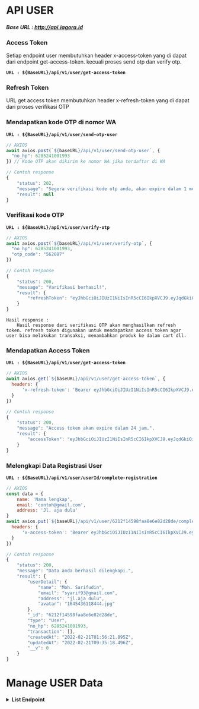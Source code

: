 # **API USER**

#### ***Base URL : http://api.iagora.id***

### Access Token

Setiap endpoint user membutuhkan header x-access-token yang di dapat dari endpoint get-access-token. kecuali proses send otp dan verify otp.

**`URL : ${BaseURL}/api/v1/user/get-access-token`**

### Refresh Token

URL get access token membutuhkan header x-refresh-token yang di dapat dari proses verifikasi OTP

### Mendapatkan kode OTP di nomor WA
**`URL : ${BaseURL}/api/v1/user/send-otp-user`**
```js
// AXIOS
await axios.post(`${baseURL}/api/v1/user/send-otp-user`, {
  "no_hp": 6285241001993
}) // Kode OTP akan dikirim ke nomor WA jika terdaftar di WA

// Contoh response
{
    "status": 202,
    "message": "Segera verifikasi kode otp anda, akan expire dalam 1 menit",
    "result": null
}
```

### Verifikasi kode OTP
**`URL : ${BaseURL}/api/v1/user/verify-otp`**
```js
// AXIOS
await axios.post(`${baseURL}/api/v1/user/verify-otp`, {
  "no_hp": 6285241001993,
  "otp_code": "562087"
})

// Contoh response
{
    "status": 200,
    "message": "Varifikasi berhasil!",
    "result": {
        "refreshToken": "eyJhbGciOiJIUzI1NiIsInR5cCI6IkpXVCJ9.eyJqdGkiOiI2MjBhNDZlNTg1MDVmNzU1M2U4NTZmNDAiLCJub19ocCI6IjYyODIxMTYxMDQwMTYiLCJpc3MiOiJodHRwOi8vaWFnb3JhLmlkIiwiYXVkIjoiaHR0cDovL2lhZ29yYS5pZCIsImlhdCI6MTY0NTQzNTM2MCwiZXhwIjoxNjQ4MDI3MzYwfQ.mF3TkBQzQL6fgWJXCmt3HMK86EMn4maeSgL_HpfWgKw"
    }
}
```

```text
Hasil response : 
    Hasil response dari verifikasi OTP akan menghasilkan refresh token. refresh token digunakan untuk mendapatkan access token agar user bisa melakukan transaksi, menambahkan produk ke dalam cart dll.
```

### Mendapatkan Access Token
**`URL : ${BaseURL}/api/v1/user/get-access-token`**
```js
// AXIOS
await axios.get(`${baseURL}/api/v1/user/get-access-token`, {
  headers: {
      'x-refresh-token': 'Bearer eyJhbGciOiJIUzI1NiIsInR5cCI6IkpXVCJ9.eyJqdGkiOiI2MjBhNDZlNTg1MDVmNzU1M2U4NTZmNDAiLCJub19ocCI6IjYyODIxMTYxMDQwMTYiLCJpc3MiOiJodHRwOi8vaWFnb3JhLmlkIiwiYXVkIjoiaHR0cDovL2lhZ29yYS5pZCIsImlhdCI6MTY0NTQzNTM2MCwiZXhwIjoxNjQ4MDI3MzYwfQ.mF3TkBQzQL6fgWJXCmt3HMK86EMn4maeSgL_HpfWgKw'
  }
})

// Contoh response
{
    "status": 200,
    "message": "Access token akan expire dalam 24 jam.",
    "result": {
        "accessToken": "eyJhbGciOiJIUzI1NiIsInR5cCI6IkpXVCJ9.eyJqdGkiOiI2MjEyZjE0NTk4ZmFhOGU2ZTgyZDI4ZGUiLCJub19ocCI6NjI4MjExNjEwNDAxNiwiaXNzIjoiaHR0cDovL2xvY2FsaG9zdCIsImF1ZCI6Imh0dHA6Ly9sb2NhbGhvc3QiLCJpYXQiOjE2NDU0MzU4NDgsImV4cCI6MTY0NTUyMjI0OH0.yMha3e80dQDPlvw_2Ou6hA3XyNAcBjlZzEF_meo42l8"
    }
}
```

### Melengkapi Data Registrasi User
**`URL : ${BaseURL}/api/v1/user/userId/complete-registration`**
```js
// AXIOS
const data = {
    name: 'Nama lengkap',
    email: 'contoh@gmail.com',
    address: 'Jl. aja dulu'
}
await axios.put(`${baseURL}/api/v1/user/6212f14598faa8e6e82d28de/complete-registration`, data, {
  headers: {
      'x-access-token': 'Bearer eyJhbGciOiJIUzI1NiIsInR5cCI6IkpXVCJ9.eyJqdGkiOiI2MjEyZjE0NTk4ZmFhOGU2ZTgyZDI4ZGUiLCJub19ocCI6NjI4MjExNjEwNDAxNiwiaXNzIjoiaHR0cDovL2xvY2FsaG9zdCIsImF1ZCI6Imh0dHA6Ly9sb2NhbGhvc3QiLCJpYXQiOjE2NDU0MzU4NDgsImV4cCI6MTY0NTUyMjI0OH0.yMha3e80dQDPlvw_2Ou6hA3XyNAcBjlZzEF_meo42l8'
  }
})

// Contoh response
{
    "status": 200,
    "message": "Data anda berhasil dilengkapi.",
    "result": {
        "userDetail": {
            "name": "Moh. Sarifudin",
            "email": "syarif93@gmail.com",
            "address": "jl.aja dulu",
            "avatar": "1645436118444.jpg"
        },
        "_id": "6212f14598faa8e6e82d28de",
        "type": "User",
        "no_hp": 6285241001993,
        "transaction": [],
        "createdAt": "2022-02-21T01:56:21.895Z",
        "updatedAt": "2022-02-21T09:35:18.496Z",
        "__v": 0
    }
}
```

# Manage USER Data

**<details><summary>List Endpoint</summary>**
### **1. Get User Data**
Endpoint get user data membutuhkan header x-access-token yang di dapat dari endpoint get-access-token.

**`URL : ${BaseURL}/api/v1/user/get-data`**
```js
// AXIOS
await axios.get(`${baseURL}/api/v1/user/get-data`, {
  headers: {
      'x-access-token': 'Bearer eyJhbGciOiJIUzI1NiIsInR5cCI6IkpXVCJ9.eyJqdGkiOiI2MjEyZjE0NTk4ZmFhOGU2ZTgyZDI4ZGUiLCJub19ocCI6NjI4MjExNjEwNDAxNiwiaXNzIjoiaHR0cDovL2xvY2FsaG9zdCIsImF1ZCI6Imh0dHA6Ly9sb2NhbGhvc3QiLCJpYXQiOjE2NDU0MzU4NDgsImV4cCI6MTY0NTUyMjI0OH0.yMha3e80dQDPlvw_2Ou6hA3XyNAcBjlZzEF_meo42l8'
  }
})

// Contoh response
{
    "status": 200,
    "message": "Success!",
    "result": {
        "userDetail": {
            "name": "Syarif",
            "email": "test@test.com",
            "address": "jl."
        },
        "_id": "6218bb4d03faab15554bb78b",
        "type": "User",
        "no_hp": 6282116104016,
        "transaction": [],
        "createdAt": "2022-02-25T11:19:41.546Z",
        "updatedAt": "2022-02-25T11:20:15.707Z",
        "__v": 0
    }
}
```
### **2. Update User Data**
Endpoint update user data membutuhkan header x-access-token yang di dapat dari endpoint get-access-token.

**`URL : ${BaseURL}/api/v1/user/update-data`**
```js
// Body dari setiap endpoint bersifat opsional, bisa hanya satu data atau lebih
// Contohnya isi body hanya satu data :
const data = {
    name: "Moh. Sarifudin"
}
// Contoh dua data :
const data = {
    name: "Moh. Sarifudin",
    email: "test@test.com"
}
// Contoh upload avatar
const formData = new FormData()
formData.append('avatar', avatarImage)


// AXIOS
await axios.put(`${baseURL}/api/v1/user/update-data`, data | formData , {
  headers: {
      'x-access-token': 'Bearer eyJhbGciOiJIUzI1NiIsInR5cCI6IkpXVCJ9.eyJqdGkiOiI2MjEyZjE0NTk4ZmFhOGU2ZTgyZDI4ZGUiLCJub19ocCI6NjI4MjExNjEwNDAxNiwiaXNzIjoiaHR0cDovL2xvY2FsaG9zdCIsImF1ZCI6Imh0dHA6Ly9sb2NhbGhvc3QiLCJpYXQiOjE2NDU0MzU4NDgsImV4cCI6MTY0NTUyMjI0OH0.yMha3e80dQDPlvw_2Ou6hA3XyNAcBjlZzEF_meo42l8'
  }
})

// Contoh response
{
    "status": 200,
    "message": "Success!",
    "result": {
        "userDetail": {
            "name": "Moh. Sarifudin",
            "email": "syarif93@gmail.com",
            "address": "jl. aja dulu",
            "avatar": "1646098312627.jpg"
        },
        "_id": "6218bb4d03faab15554bb78b",
        "type": "User",
        "no_hp": 6282116104016,
        "transaction": [],
        "createdAt": "2022-02-25T11:19:41.546Z",
        "updatedAt": "2022-03-01T01:31:52.669Z",
        "__v": 0
    }
}
```

### **3. Add User Address**
Endpoint add user address membutuhkan header x-access-token yang di dapat dari endpoint get-access-token.

**`URL : ${BaseURL}/api/v1/user/add-address`**
```js

// Contoh data :
const data = {
    "recipientName": "Odie",
    "addressName": "Rumah Odie",
    "fullAddress": "Jalan Utama, nomor 23",
    "addressDetails": "Pagar hitam",
    "phoneNumber": "6282133555115",
    "latitude": 53.46,
    "longitude": -2.29
}

// AXIOS
await axios.put(`${baseURL}/api/v1/user/add-address`, data | formData , {
  headers: {
      'x-access-token': 'Bearer eyJhbGciOiJIUzI1NiIsInR5cCI6IkpXVCJ9.eyJqdGkiOiI2MjEyZjE0NTk4ZmFhOGU2ZTgyZDI4ZGUiLCJub19ocCI6NjI4MjExNjEwNDAxNiwiaXNzIjoiaHR0cDovL2xvY2FsaG9zdCIsImF1ZCI6Imh0dHA6Ly9sb2NhbGhvc3QiLCJpYXQiOjE2NDU0MzU4NDgsImV4cCI6MTY0NTUyMjI0OH0.yMha3e80dQDPlvw_2Ou6hA3XyNAcBjlZzEF_meo42l8'
  }
})

// Contoh response
{
    "status": 200,
    "message": "Success!",
    "result": {
        "userDetail": {
            "checkoutAddress": null,
            "name": "Harry Magguire2",
            "email": "harry2@emyu.com",
            "address": "City of Manchester",
            "avatar": "http://api.iagora.id/image/user/default.png",
            "addressHistories": [
                {
                    "recipientName": "Steven",
                    "addressName": "Rumah Steven",
                    "fullAddress": "Jalan Steven, nomor 23",
                    "addressDetails": "Pagar hitam",
                    "phoneNumber": "6282132351252332",
                    "latitude": 73.46,
                    "longitude": 202.29,
                    "_id": "627f1f76ac21db2373cb8fc0"
                },
                {
                    "recipientName": "Odie",
                    "addressName": "Rumah Odie",
                    "fullAddress": "Jalan Utama, nomor 23",
                    "addressDetails": "Pagar hitam",
                    "phoneNumber": "6282133555115",
                    "latitude": 53.46,
                    "longitude": -2.29,
                    "_id": "627f236da4a7ecb8e7bad418"
                }
            ]
        },
        "_id": "627a54e7b510c0116d4abd7c",
        "type": "User",
        "no_hp": 6282133555115,
        "createdAt": "2022-05-10T12:04:55.593Z",
        "updatedAt": "2022-05-14T03:35:09.360Z",
        "__v": 3,
        "cart": "627e1644b510c0116d4ac167"
    }
}
```
  
Perlu di Note bahwa alamat masuk ke key addressHistories dan mendapatkan objectId per alamat.
  
### **4. Delete User Address**
Endpoint Delete user address membutuhkan header x-access-token yang di dapat dari endpoint get-access-token.

**`URL : ${BaseURL}/api/v1/user/delete-address`**
```js
// Menggunakan ObjectId untuk alamat yang akan dihapus sebagai acuan
// Contoh data :
const data = {
    "addressId": "627f1f76ac21db2373cb8fc0"
}

// AXIOS
await axios.delete(`${baseURL}/api/v1/user/add-address`, data | formData , {
  headers: {
      'x-access-token': 'Bearer eyJhbGciOiJIUzI1NiIsInR5cCI6IkpXVCJ9.eyJqdGkiOiI2MjEyZjE0NTk4ZmFhOGU2ZTgyZDI4ZGUiLCJub19ocCI6NjI4MjExNjEwNDAxNiwiaXNzIjoiaHR0cDovL2xvY2FsaG9zdCIsImF1ZCI6Imh0dHA6Ly9sb2NhbGhvc3QiLCJpYXQiOjE2NDU0MzU4NDgsImV4cCI6MTY0NTUyMjI0OH0.yMha3e80dQDPlvw_2Ou6hA3XyNAcBjlZzEF_meo42l8'
  }
})

// Contoh response
{
    "status": 200,
    "message": "Success!",
    "result": {
        "userDetail": {
            "checkoutAddress": null,
            "name": "Harry Magguire2",
            "email": "harry2@emyu.com",
            "address": "City of Manchester",
            "avatar": "http://api.iagora.id/image/user/default.png",
            "addressHistories": [
                {
                    "recipientName": "Odie",
                    "addressName": "Rumah Odie",
                    "fullAddress": "Jalan Utama, nomor 23",
                    "addressDetails": "Pagar hitam",
                    "phoneNumber": "6282133555115",
                    "latitude": 53.46,
                    "longitude": -2.29,
                    "_id": "627f236da4a7ecb8e7bad418"
                }
            ]
        },
        "_id": "627a54e7b510c0116d4abd7c",
        "type": "User",
        "no_hp": 6282133555115,
        "createdAt": "2022-05-10T12:04:55.593Z",
        "updatedAt": "2022-05-14T03:35:45.110Z",
        "__v": 3,
        "cart": "627e1644b510c0116d4ac167"
    }
}
```
  
Perlu di Note bahwa salah satu addressHistories terhapus.
  
### **5. Set Checkout Address**
Endpoint Set Checkout Address membutuhkan header x-access-token yang di dapat dari endpoint get-access-token.

**`URL : ${BaseURL}/api/v1/user/delete-address`**
```js
// Menggunakan ObjectId salah satu alamat sebagai acuan
// Contoh data :
const data = {
    "addressId": "627f236da4a7ecb8e7bad418"
}

// AXIOS
await axios.put(`${baseURL}/api/v1/user/add-address`, data | formData , {
  headers: {
      'x-access-token': 'Bearer eyJhbGciOiJIUzI1NiIsInR5cCI6IkpXVCJ9.eyJqdGkiOiI2MjEyZjE0NTk4ZmFhOGU2ZTgyZDI4ZGUiLCJub19ocCI6NjI4MjExNjEwNDAxNiwiaXNzIjoiaHR0cDovL2xvY2FsaG9zdCIsImF1ZCI6Imh0dHA6Ly9sb2NhbGhvc3QiLCJpYXQiOjE2NDU0MzU4NDgsImV4cCI6MTY0NTUyMjI0OH0.yMha3e80dQDPlvw_2Ou6hA3XyNAcBjlZzEF_meo42l8'
  }
})

// Contoh response
{
    "status": 200,
    "message": "Success!",
    "result": {
        "userDetail": {
            "checkoutAddress": {
                "recipientName": "Odie",
                "addressName": "Rumah Odie",
                "fullAddress": "Jalan Utama, nomor 23",
                "addressDetails": "Pagar hitam",
                "phoneNumber": "6282133555115",
                "latitude": 53.46,
                "longitude": -2.29
            },
            "name": "Harry Magguire2",
            "email": "harry2@emyu.com",
            "address": "City of Manchester",
            "avatar": "http://api.iagora.id/image/user/default.png",
            "addressHistories": [
                {
                    "recipientName": "Odie",
                    "addressName": "Rumah Odie",
                    "fullAddress": "Jalan Utama, nomor 23",
                    "addressDetails": "Pagar hitam",
                    "phoneNumber": "6282133555115",
                    "latitude": 53.46,
                    "longitude": -2.29,
                    "_id": "627f236da4a7ecb8e7bad418"
                }
            ]
        },
        "_id": "627a54e7b510c0116d4abd7c",
        "type": "User",
        "no_hp": 6282133555115,
        "createdAt": "2022-05-10T12:04:55.593Z",
        "updatedAt": "2022-05-14T03:36:16.297Z",
        "__v": 3,
        "cart": "627e1644b510c0116d4ac167"
    }
}
```
  
Perlu di Note key checkoutAddress telah terisi.

</details>
